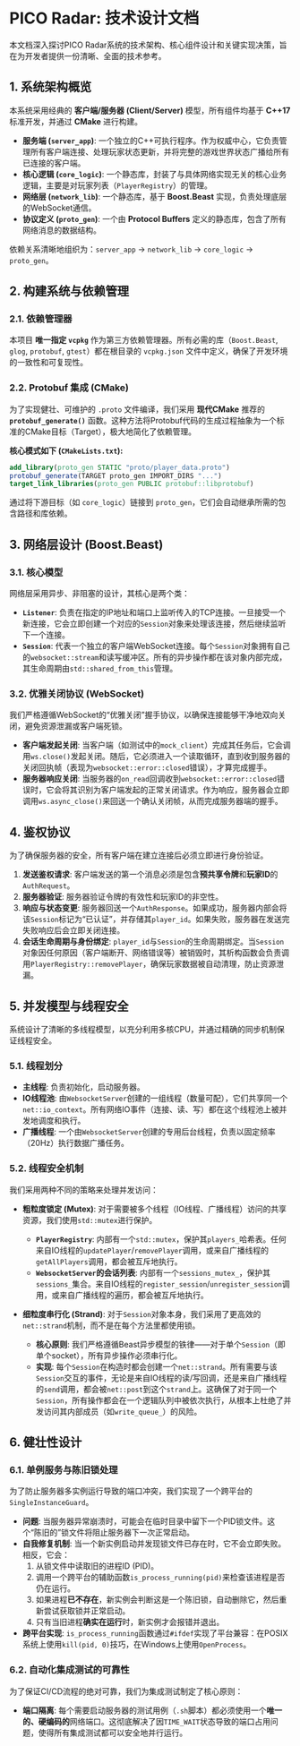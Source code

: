 # PICO Radar: 技术设计文档

本文档深入探讨PICO Radar系统的技术架构、核心组件设计和关键实现决策，旨在为开发者提供一份清晰、全面的技术参考。

## 1. 系统架构概览

本系统采用经典的 **客户端/服务器 (Client/Server)** 模型，所有组件均基于 **C++17** 标准开发，并通过 **CMake** 进行构建。

-   **服务端 (`server_app`)**: 一个独立的C++可执行程序。作为权威中心，它负责管理所有客户端连接、处理玩家状态更新，并将完整的游戏世界状态广播给所有已连接的客户端。
-   **核心逻辑 (`core_logic`)**: 一个静态库，封装了与具体网络实现无关的核心业务逻辑，主要是对玩家列表（`PlayerRegistry`）的管理。
-   **网络层 (`network_lib`)**: 一个静态库，基于 **Boost.Beast** 实现，负责处理底层的WebSocket通信。
-   **协议定义 (`proto_gen`)**: 一个由 **Protocol Buffers** 定义的静态库，包含了所有网络消息的数据结构。

依赖关系清晰地组织为：`server_app` -> `network_lib` -> `core_logic` -> `proto_gen`。

## 2. 构建系统与依赖管理

### 2.1. 依赖管理器

本项目 **唯一指定 `vcpkg`** 作为第三方依赖管理器。所有必需的库（`Boost.Beast`, `glog`, `protobuf`, `gtest`）都在根目录的 `vcpkg.json` 文件中定义，确保了开发环境的一致性和可复现性。

### 2.2. Protobuf 集成 (CMake)

为了实现健壮、可维护的 `.proto` 文件编译，我们采用 **现代CMake** 推荐的 **`protobuf_generate()`** 函数。这种方法将Protobuf代码的生成过程抽象为一个标准的CMake目标（Target），极大地简化了依赖管理。

**核心模式如下 (`CMakeLists.txt`):**

```cmake
add_library(proto_gen STATIC "proto/player_data.proto")
protobuf_generate(TARGET proto_gen IMPORT_DIRS "...")
target_link_libraries(proto_gen PUBLIC protobuf::libprotobuf)
```

通过将下游目标（如 `core_logic`）链接到 `proto_gen`，它们会自动继承所需的包含路径和库依赖。

## 3. 网络层设计 (Boost.Beast)

### 3.1. 核心模型

网络层采用异步、非阻塞的设计，其核心是两个类：

-   **`Listener`**: 负责在指定的IP地址和端口上监听传入的TCP连接。一旦接受一个新连接，它会立即创建一个对应的`Session`对象来处理该连接，然后继续监听下一个连接。
-   **`Session`**: 代表一个独立的客户端WebSocket连接。每个`Session`对象拥有自己的`websocket::stream`和读写缓冲区。所有的异步操作都在该对象内部完成，其生命周期由`std::shared_from_this`管理。

### 3.2. 优雅关闭协议 (WebSocket)

我们严格遵循WebSocket的“优雅关闭”握手协议，以确保连接能够干净地双向关闭，避免资源泄漏或客户端死锁。

-   **客户端发起关闭**: 当客户端（如测试中的`mock_client`）完成其任务后，它会调用`ws.close()`发起关闭。随后，它必须进入一个读取循环，直到收到服务器的关闭回执帧（表现为`websocket::error::closed`错误），才算完成握手。
-   **服务器响应关闭**: 当服务器的`on_read`回调收到`websocket::error::closed`错误时，它会将其识别为客户端发起的正常关闭请求。作为响应，服务器会立即调用`ws.async_close()`来回送一个确认关闭帧，从而完成服务器端的握手。

## 4. 鉴权协议

为了确保服务器的安全，所有客户端在建立连接后必须立即进行身份验证。

1.  **发送鉴权请求**: 客户端发送的第一个消息必须是包含**预共享令牌**和**玩家ID**的`AuthRequest`。
2.  **服务器验证**: 服务器验证令牌的有效性和玩家ID的非空性。
3.  **响应与状态变更**: 服务器回送一个`AuthResponse`。如果成功，服务器内部会将该`Session`标记为“已认证”，并存储其`player_id`。如果失败，服务器在发送完失败响应后会立即关闭连接。
4.  **会话生命周期与身份绑定**: `player_id`与`Session`的生命周期绑定。当`Session`对象因任何原因（客户端断开、网络错误等）被销毁时，其析构函数会负责调用`PlayerRegistry::removePlayer`，确保玩家数据被自动清理，防止资源泄漏。

## 5. 并发模型与线程安全

系统设计了清晰的多线程模型，以充分利用多核CPU，并通过精确的同步机制保证线程安全。

### 5.1. 线程划分

-   **主线程**: 负责初始化，启动服务器。
-   **IO线程池**: 由`WebsocketServer`创建的一组线程（数量可配），它们共享同一个`net::io_context`。所有网络IO事件（连接、读、写）都在这个线程池上被并发地调度和执行。
-   **广播线程**: 一个由`WebsocketServer`创建的专用后台线程，负责以固定频率（20Hz）执行数据广播任务。

### 5.2. 线程安全机制

我们采用两种不同的策略来处理并发访问：

-   **粗粒度锁定 (Mutex)**: 对于需要被多个线程（IO线程、广播线程）访问的共享资源，我们使用`std::mutex`进行保护。
    -   **`PlayerRegistry`**: 内部有一个`std::mutex`，保护其`players_`哈希表。任何来自IO线程的`updatePlayer`/`removePlayer`调用，或来自广播线程的`getAllPlayers`调用，都会被互斥地执行。
    -   **`WebsocketServer`的会话列表**: 内部有一个`sessions_mutex_`，保护其`sessions_`集合。来自IO线程的`register_session`/`unregister_session`调用，或来自广播线程的遍历，都会被互斥地执行。

-   **细粒度串行化 (Strand)**: 对于`Session`对象本身，我们采用了更高效的`net::strand`机制，而不是在每个方法里都使用锁。
    -   **核心原则**: 我们严格遵循Beast异步模型的铁律——对于单个`Session`（即单个socket），所有异步操作必须串行化。
    -   **实现**: 每个`Session`在构造时都会创建一个`net::strand`。所有需要与该`Session`交互的事件，无论是来自IO线程的读/写回调，还是来自广播线程的`send`调用，都会被`net::post`到这个`strand`上。这确保了对于同一个`Session`，所有操作都会在一个逻辑队列中被依次执行，从根本上杜绝了并发访问其内部成员（如`write_queue_`）的风险。

## 6. 健壮性设计

### 6.1. 单例服务与陈旧锁处理

为了防止服务器多实例运行导致的端口冲突，我们实现了一个跨平台的`SingleInstanceGuard`。

-   **问题**: 当服务器异常崩溃时，可能会在临时目录中留下一个PID锁文件。这个“陈旧的”锁文件将阻止服务器下一次正常启动。
-   **自我修复机制**: 当一个新实例启动并发现锁文件已存在时，它不会立即失败。相反，它会：
    1.  从锁文件中读取旧的进程ID (PID)。
    2.  调用一个跨平台的辅助函数`is_process_running(pid)`来检查该进程是否仍在运行。
    3.  如果进程**已不存在**，新实例会判断这是一个陈旧锁，自动删除它，然后重新尝试获取锁并正常启动。
    4.  只有当旧进程**确实在运行**时，新实例才会报错并退出。
-   **跨平台实现**: `is_process_running`函数通过`#ifdef`实现了平台兼容：在POSIX系统上使用`kill(pid, 0)`技巧，在Windows上使用`OpenProcess`。

### 6.2. 自动化集成测试的可靠性

为了保证CI/CD流程的绝对可靠，我们为集成测试制定了核心原则：

-   **端口隔离**: 每个需要启动服务器的测试用例（`.sh`脚本）都必须使用一个**唯一的、硬编码的**网络端口。这彻底解决了因`TIME_WAIT`状态导致的端口占用问题，使得所有集成测试都可以安全地并行运行。